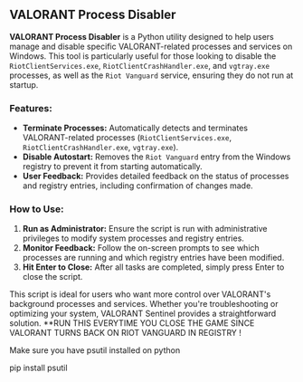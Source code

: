 ## VALORANT Process Disabler

**VALORANT Process Disabler** is a Python utility designed to help users manage and disable specific VALORANT-related processes and services on Windows. This tool is particularly useful for those looking to disable the `RiotClientServices.exe`, `RiotClientCrashHandler.exe`, and `vgtray.exe` processes, as well as the `Riot Vanguard` service, ensuring they do not run at startup.

### Features:
- **Terminate Processes:** Automatically detects and terminates VALORANT-related processes (`RiotClientServices.exe`, `RiotClientCrashHandler.exe`, `vgtray.exe`).
- **Disable Autostart:** Removes the `Riot Vanguard` entry from the Windows registry to prevent it from starting automatically.
- **User Feedback:** Provides detailed feedback on the status of processes and registry entries, including confirmation of changes made.

### How to Use:
1. **Run as Administrator:** Ensure the script is run with administrative privileges to modify system processes and registry entries.
2. **Monitor Feedback:** Follow the on-screen prompts to see which processes are running and which registry entries have been modified.
3. **Hit Enter to Close:** After all tasks are completed, simply press Enter to close the script.

This script is ideal for users who want more control over VALORANT's background processes and services. Whether you're troubleshooting or optimizing your system, VALORANT Sentinel provides a straightforward solution.
**RUN THIS EVERYTIME YOU CLOSE THE GAME SINCE VALORANT TURNS BACK ON RIOT VANGUARD IN REGISTRY !

Make sure you have psutil installed on python 

pip install psutil
